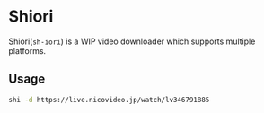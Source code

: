 # Shiori

Shiori(`sh-iori`) is a WIP video downloader which supports multiple platforms.

## Usage

```bash
shi -d https://live.nicovideo.jp/watch/lv346791885 
```